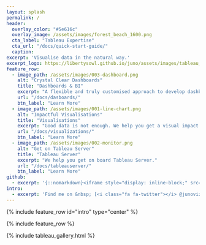 ```yaml
---
layout: splash
permalink: /
header:
  overlay_color: "#5e616c"
  overlay_image: /assets/images/forest_beach_1600.png
  cta_label: "Tableau Expertise"
  cta_url: "/docs/quick-start-guide/"
  caption:
excerpt: 'Visualise data in the natural way.'
excerpt_logo: https://libertysowl.github.io/juno/assets/images/tableau_logo.png
feature_row:
  - image_path: /assets/images/003-dashboard.png
    alt: "Crystal Clear Dashboards"
    title: "Dashboards & BI"
    excerpt: "A flexible and truly customised approach to develop dashboards and business intelligence solutions."
    url: "/docs/dasboards/"
    btn_label: "Learn More"
  - image_path: /assets/images/001-line-chart.png
    alt: "Impactful Visualisations"
    title: "Visualisations"
    excerpt: "Good data is not enough. We help you get a visual impact with it."
    url: "/docs/visualizations/"
    btn_label: "Learn More"
  - image_path: /assets/images/002-monitor.png
    alt: "Get on Tableau Server"
    title: "Tableau Server"
    excerpt: "We help you get on board Tableau Server."
    url: "/docs/tableauserver/"
    btn_label: "Learn More"
github:
  - excerpt: '{::nomarkdown}<iframe style="display: inline-block;" src="https://ghbtns.com/github-btn.html?user=mmistakes&repo=minimal-mistakes&type=star&count=true&size=large" frameborder="0" scrolling="0" width="160px" height="30px"></iframe> <iframe style="display: inline-block;" src="https://ghbtns.com/github-btn.html?user=mmistakes&repo=minimal-mistakes&type=fork&count=true&size=large" frameborder="0" scrolling="0" width="158px" height="30px"></iframe>{:/nomarkdown}'
intro:
  - excerpt: 'Find me on &nbsp; [<i class="fa fa-twitter"></i> @junoviz](https://twitter.com/junoviz){: .btn .btn--twitter}'
---
```


{% include feature_row id="intro" type="center" %}

{% include feature_row %}

{% include tableau_gallery.html %}
